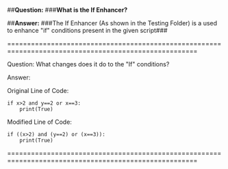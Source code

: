##**Question:**
		###**What is the If Enhancer?**

##**Answer:**
###The If Enhancer (As shown in the Testing Folder) is a used to enhance "if" conditions
		present in the given script###


======================================================================================================


Question: 	What changes does it do to the "If" conditions?

Answer:		

Original Line of Code:

	if x>2 and y==2 or x==3:
		print(True)

Modified Line of Code:

	if ((x>2) and (y==2) or (x==3)):
		print(True)

======================================================================================================
